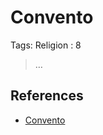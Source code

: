 # Convento

Tags: Religion
: 8

> …
> 

## References

- [Convento](https://es.wikipedia.org/wiki/Convento)